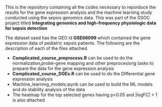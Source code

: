 This is the repository containing all the codes necessary to reporduce the results for the gene expression analysis and the machine learning study conducted using the sepsis genomics data. This was part of the GSOC project titled **Integrating genomics and high-frequency physiologic data for sepsis detection**  

The dataset used has the GEO id **GSE66099** which contained the gene expression data of pediatric sepsis patients. The following are the description of each of the files attached.
* **Complicated_course_preprocess.R** can be used to do the normalization,probe-gene mapping and other preprocesisng tasks to prepare the data for the gene expression analysis
* **Complicated_course_DGEs.R** can be used to do the Differential gene expression analysis
* Machine_learning_models.ipynb can be used to build the ML models and do stability analysis of the data
* The heatmap for the top selected genes having p<0.05 and |logFC| > 1 is also attached 
